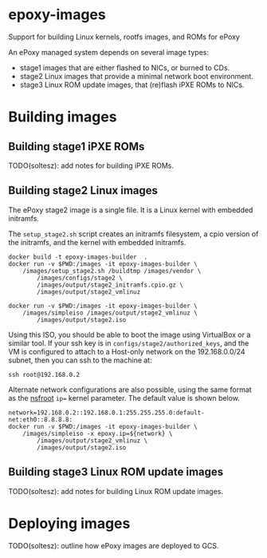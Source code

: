 # epoxy-images

Support for building Linux kernels, rootfs images, and ROMs for ePoxy

An ePoxy managed system depends on several image types:

 * stage1 images that are either flashed to NICs, or burned to CDs.
 * stage2 Linux images that provide a minimal network boot environment.
 * stage3 Linux ROM update images, that (re)flash iPXE ROMs to NICs.

# Building images

## Building stage1 iPXE ROMs

TODO(soltesz): add notes for building iPXE ROMs.

## Building stage2 Linux images

The ePoxy stage2 image is a single file. It is a Linux kernel with embedded
initramfs.

The `setup_stage2.sh` script creates an initramfs filesystem, a cpio version of
the initramfs, and the kernel with embedded initramfs.

    docker build -t epoxy-images-builder  .
    docker run -v $PWD:/images -it epoxy-images-builder \
        /images/setup_stage2.sh /buildtmp /images/vendor \
            /images/configs/stage2 \
            /images/output/stage2_initramfs.cpio.gz \
            /images/output/stage2_vmlinuz

    docker run -v $PWD:/images -it epoxy-images-builder \
        /images/simpleiso /images/output/stage2_vmlinuz \
            /images/output/stage2.iso

Using this ISO, you should be able to boot the image using VirtualBox or a
similar tool. If your ssh key is in `configs/stage2/authorized_keys`, and the VM
is configured to attach to a Host-only network on the 192.168.0.0/24 subnet,
then you can ssh to the machine at:

    ssh root@192.168.0.2

Alternate network configurations are also possible, using the same format as the
[nsfroot][nfsroot] `ip=` kernel parameter. The default value is shown below.

    network=192.168.0.2::192.168.0.1:255.255.255.0:default-net:eth0::8.8.8.8:
    docker run -v $PWD:/images -it epoxy-images-builder \
        /images/simpleiso -x epoxy.ip=${network} \
            /images/output/stage2_vmlinuz \
            /images/output/stage2.iso

[nfsroot]: https://www.kernel.org/doc/Documentation/filesystems/nfs/nfsroot.txt

## Building stage3 Linux ROM update images

TODO(soltesz): add notes for building Linux ROM update images.

# Deploying images

TODO(soltesz): outline how ePoxy images are deployed to GCS.
